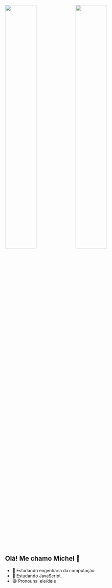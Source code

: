 <div>
  <img height="45%" src="https://github-readme-stats.vercel.app/api?username=Meichl&theme=dark">
  <img height="45%" src="https://github-readme-stats.vercel.app/api/top-langs/?username=Meichl&theme=dark">
</div>
          
## Olá! Me chamo Michel 👋


- 🔭 Estudando engenharia da computação
- 🌱 Estudando JavaScript
- 😄 Pronouns: ele/dele
